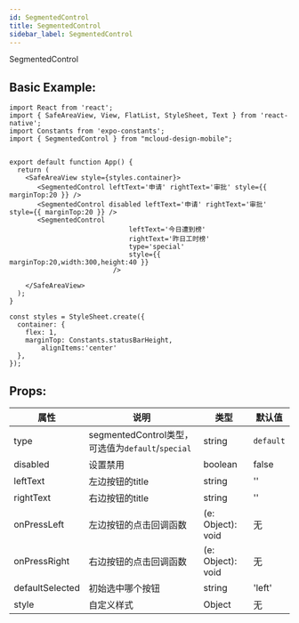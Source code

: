 ```yaml
---
id: SegmentedControl
title: SegmentedControl
sidebar_label: SegmentedControl
---
```


SegmentedControl

## Basic Example:

```SnackPlayer name=SegmentedControl-simple
import React from 'react';
import { SafeAreaView, View, FlatList, StyleSheet, Text } from 'react-native';
import Constants from 'expo-constants';
import { SegmentedControl } from "mcloud-design-mobile";


export default function App() {
  return (
    <SafeAreaView style={styles.container}>
       <SegmentedControl leftText='申请' rightText='审批' style={{ marginTop:20 }} />
       <SegmentedControl disabled leftText='申请' rightText='审批' style={{ marginTop:20 }} />
       <SegmentedControl
                              leftText='今日遭到榜'
                              rightText='昨日工时榜'
                              type='special'
                              style={{ marginTop:20,width:300,height:40 }}
                          />

    </SafeAreaView>
  );
}

const styles = StyleSheet.create({
  container: {
    flex: 1,
    marginTop: Constants.statusBarHeight,
        alignItems:'center'
  },
});
```

## Props:

属性 | 说明 | 类型 | 默认值
----|-----|------|------
| type    | segmentedControl类型，可选值为`default`/`special`  |   string   |   `default`  |
| disabled   | 设置禁用  | boolean |    false  |
| leftText   | 左边按钮的title | string | '' |
| rightText   | 右边按钮的title | string | '' |
| onPressLeft    | 左边按钮的点击回调函数 | (e: Object): void |   无  |
| onPressRight    | 右边按钮的点击回调函数 | (e: Object): void |   无  |
| defaultSelected | 初始选中哪个按钮 | string | 'left' |
| style    | 自定义样式 |   Object  | 无 |

